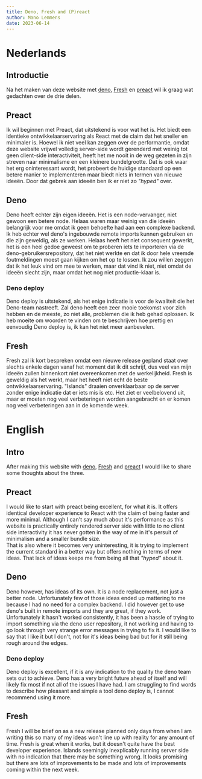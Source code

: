 ```yaml
---
title: Deno, Fresh and (P)react
author: Mano Lemmens
date: 2023-06-14
---
```


# Nederlands

## Introductie

Na het maken van deze website met [deno](https://deno.com/runtime),
[Fresh](https://fresh.deno.dev/) en [preact](https://preactjs.com/) wil ik graag
wat gedachten over de drie delen.<br>

## Preact

Ik wil beginnen met Preact, dat uitstekend is voor wat het is. Het biedt een
identieke ontwikkelaarservaring als React met de claim dat het sneller en
minimaler is. Hoewel ik niet veel kan zeggen over de performantie, omdat deze
website vrijwel volledig server-side wordt gerenderd met weinig tot geen
client-side interactiviteit, heeft het me nooit in de weg gezeten in zijn
streven naar minimalisme en een kleinere bundelgrootte. Dat is ook waar het erg
oninteressant wordt, het probeert de huidige standaard op een betere manier te
implementeren maar biedt niets in termen van nieuwe ideeën. Door dat gebrek aan
ideeën ben ik er niet zo _"hyped"_ over.<br>

## Deno

Deno heeft echter zijn eigen ideeën. Het is een node-vervanger, niet gewoon een
betere node. Helaas waren maar weinig van die ideeën belangrijk voor me omdat ik
geen behoefte had aan een complexe backend. Ik heb echter wel deno's ingebouwde
remote imports kunnen gebruiken en die zijn geweldig, als ze werken. Helaas
heeft het niet consequent gewerkt, het is een heel gedoe geweest om te proberen
iets te importeren via de deno-gebruikersrepository, dat het niet werkte en dat
ik door hele vreemde foutmeldingen moest gaan kijken om het op te lossen. Ik zou
willen zeggen dat ik het leuk vind om mee te werken, maar dat vind ik niet, niet
omdat de ideeën slecht zijn, maar omdat het nog niet productie-klaar is.<br>

### Deno deploy

Deno deploy is uitstekend, als het enige indicatie is voor de kwaliteit die het
Deno-team nastreeft. Zal deno heeft een zeer mooie toekomst voor zich hebben en
de meeste, zo niet alle, problemen die ik heb gehad oplossen. Ik heb moeite om
woorden te vinden om te beschrijven hoe prettig en eenvoudig Deno deploy is, ik
kan het niet meer aanbevelen.<br>

## Fresh

Fresh zal ik kort bespreken omdat een nieuwe release gepland staat over slechts
enkele dagen vanaf het moment dat ik dit schrijf, dus veel van mijn ideeën
zullen binnenkort niet overeenkomen met de werkelijkheid. Fresh is geweldig als
het werkt, maar het heeft niet echt de beste ontwikkelaarservaring. "Islands"
draaien onverklaarbaar op de server zonder enige indicatie dat er iets mis is
etc. Het ziet er veelbelovend uit, maar er moeten nog veel verbeteringen worden
aangebracht en er komen nog veel verbeteringen aan in de komende week.<br>

# English

## Intro

After making this website with [deno](https://deno.com/runtime),
[Fresh](https://fresh.deno.dev/) and [preact](https://preactjs.com/) I would
like to share some thoughts about the three.<br>

## Preact

I would like to start with preact being excellent, for what it is. It offers
identical developer experience to React with the claim of being faster and more
minimal. Although I can't say much about it's performance as this website is
practically entirely rendered server side with little to no client side
interactivity it has never gotten in the way of me in it's persuit of minimalism
and a smaller bundle size.<br> 
That is also where it becomes very uninteresting, it is trying to implement
the current standard in a better way but offers nothing in terms of new ideas.
That lack of ideas keeps me from being all that _"hyped"_ about it.<br>

## Deno

Deno however, has ideas of its own. It is a node replacement, not just a better
node. Unfortunately few of those ideas ended up mattering to me because I had no
need for a complex backend. I did however get to use deno's built in remote
imports and they are great, if they work. Unfortunately it hasn't worked
consistently, it has been a hassle of trying to import something via the deno
user repository, it not working and having to go look through very strange error
messages in trying to fix it. I would like to say that I like it but I don't,
not for it's ideas being bad but for it still being rough around the edges.<br>

### Deno deploy

Deno deploy is excellent, if it is any indication to the quality the deno team
sets out to achieve. Deno has a very bright future ahead of itself and will
likely fix most if not all of the issues I have had. I am struggling to find
words to describe how pleasant and simple a tool deno deploy is, I cannot
recommend using it more.<br>

## Fresh

Fresh I will be brief on as a new release planned only days from when I am
writing this so many of my ideas won't line up with reality for any amount of
time. Fresh is great when it works, but it doesn't quite have the best developer
experience. Islands seemingly inexplicably running server side with no
indication that there may be something wrong. It looks promising but there are
lots of improvements to be made and lots of improvements coming within the next
week.<br>
